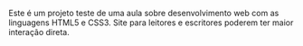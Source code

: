 Este é um projeto teste de uma aula sobre desenvolvimento web com as linguagens HTML5 e CSS3.
Site para leitores e escritores poderem ter maior interação direta.
